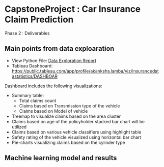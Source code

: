 # CapstoneProject : Car Insurance Claim Prediction

Phase 2 : Deliverables

## Main points from data exploaration
- View Python File: [Data Exploration Report](data_exploration.ipynb) </br>
- Tableau Dashboard:  https://public.tableau.com/app/profile/akanksha.lamba/viz/Insurancedatastatistics/DASHBOAR

Dashboard includes the following visualizations:

- Summary table: 
	- Total claims count
	- Claims based on Transmission type of the vehicle
	- Claims based on Model of vehicle
- Treemap to visualize claims based on the area cluster
- Claims based on age of the policyholder stacked bar chart will be utilized
- Claims based on various vehicle classifiers using highlight table
- Safety rating of the vehicle visualized using horizontal bar chart
- Pie-charts visualizing claims based on the cylinder type

## Machine learning model and results



